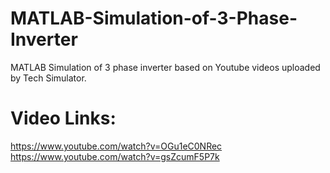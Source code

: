 # MATLAB-Simulation-of-3-Phase-Inverter
MATLAB Simulation of 3 phase inverter based on Youtube videos uploaded by Tech Simulator. 

# Video Links:
https://www.youtube.com/watch?v=OGu1eC0NRec  
https://www.youtube.com/watch?v=gsZcumF5P7k  

